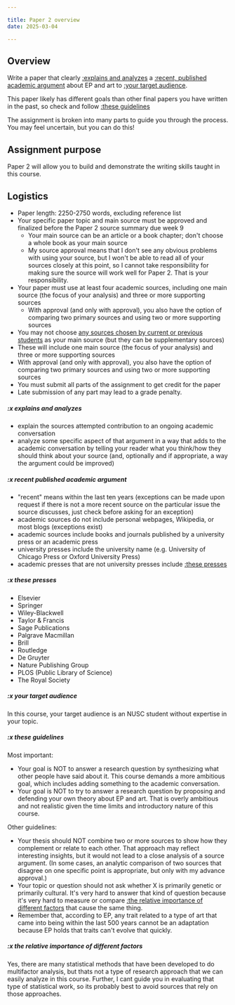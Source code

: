```yaml
---

title: Paper 2 overview
date: 2025-03-04

---
```


## Overview

Write a paper that clearly [:explains and analyzes](#x-explains-and-analyzes) a [:recent,  published academic argument](#x-recent-published-academic-argument) about EP and art to [:your target audience](#x-your-target-audience).

This paper likely has different goals than other final papers you have written in the past, so check and follow [:these guidelines](#x-these-guidelines)

The assignment is broken into many parts to guide you through the process. You may feel uncertain, but you can do this!

## Assignment purpose

Paper 2 will allow you to build and demonstrate the writing skills taught in this course.

## Logistics

- Paper length: 2250-2750 words, excluding reference list
- Your specific paper topic and main source must be approved and finalized before the Paper 2 source summary due week 9
	- Your main source can be an article or a book chapter; don't choose a whole book as your main source
	- My source approval means that I don't see any obvious problems with using your source, but I won't be able to read all of your sources closely at this point, so I cannot take responsibility for making sure the source will work well for Paper 2. That is your responsibility.
- Your paper must use at least four academic sources, including one main source (the focus of your analysis) and three or more supporting sources
	- With approval (and only with approval), you also have the option of comparing two primary sources and using two or more supporting sources
- You may not choose [any sources chosen by current or previous students](/course-ntw2029/assignments/papers/p2-02-sources.md) as your main source (but they can be supplementary sources)
- These will include one main source (the focus of your analysis) and three or more supporting sources
- With approval (and only with approval), you also have the option of comparing two primary sources and using two or more supporting sources
- You must submit all parts of the assignment to get credit for the paper
- Late submission of any part may lead to a grade penalty.

<!-- ## Paper 2 process

Selecting and understanding your source

- Paper 2 general topic proposal (due Sat 28 Feb 2025): suggest some topics of interest related to EP and art
- Paper 2 brief source summary and context (due Sat 15 Mar 2025): briefly summarize your source's contribution to an academic conversation
- Paper 2 source summary and (optional) source summary outline (due Sat 22 Mar 2025): summarize the source argument, optionally in outline form
- Paper 2 proposal and revised source summary outline (due Sat 29 Mar 2025): I'll provide questions to help you figure out how to approach your source analysis; you submit answers to those questions as your Paper 2 proposal and attach a revised source summary outline

Drafting

- Paper 2 introduction and full outline (due Sat 5 Apr 2025): write a draft introduction to Paper 2, including a proposed thesis, and a draft outline of all of Paper 2
- Paper 2 full draft (due Sat 12 Apr 2025): write a full draft that does these things:
	- contextualize the source argument within a larger academic conversation
	- explain the source argument
	- analyze the source argument
	- explain the implications of your analysis
	- (optional) improve or correct the argument

Revision

- Paper 2 final paper (due one week after your conference):
	- refine the paper thesis, structure, examples, and analysis
	- refine the transitions and sentence-level writing
	- proofread, polish, check citations and formatting

Detailed guidance for each of these steps will be provided in class and in future assignments
 -->

##### :x explains and analyzes

- explain the sources attempted contribution to an ongoing academic conversation
- analyze some specific aspect of that argument in a way that adds to the academic conversation by telling your reader what you think/how they should think about your source (and, optionally and if appropriate, a way the argument could be improved)

##### :x recent published academic argument

- "recent" means within the last ten years (exceptions can be made upon request if there is not a more recent source on the particular issue the source discusses, just check before asking for an exception)
- academic sources do not include personal webpages, Wikipedia, or most blogs (exceptions exist)
- academic sources include books and journals published by a university press or an academic press
- university presses include the university name (e.g. University of Chicago Press or Oxford University Press)
- academic presses that are not university presses include [:these presses](#x-these-presses)

##### :x these presses

- Elsevier
- Springer
- Wiley-Blackwell
- Taylor & Francis
- Sage Publications
- Palgrave Macmillan
- Brill
- Routledge
- De Gruyter
- Nature Publishing Group
- PLOS (Public Library of Science)
- The Royal Society

##### :x your target audience

In this course, your target audience is an NUSC student without expertise in your topic.

##### :x these guidelines

Most important:

- Your goal is NOT to answer a research question by synthesizing what other people have said about it. This course demands a more ambitious goal, which includes adding something to the academic conversation.
- Your goal is NOT to try to answer a research question by proposing and defending your own theory about EP and art. That is overly ambitious and not realistic given the time limits and introductory nature of this course.

Other guidelines:

- Your thesis should NOT combine two or more sources to show how they complement or relate to each other. That approach may reflect interesting insights, but it would not lead to a close analysis of a source argument. (In some cases, an analytic comparison of two sources that disagree on one specific point is appropriate, but only with my advance approval.)
- Your topic or question should not ask whether X is primarily genetic or primarily cultural. It's very hard to answer that kind of question because it's very hard to measure or compare [:the relative importance of different factors](#x-the-relative-importance-of-different-factors) that cause the same thing.
- Remember that, according to EP, any trait related to a type of art that came into being within the last 500 years cannot be an adaptation because EP holds that traits can't evolve that quickly.

##### :x the relative importance of different factors

Yes, there are many statistical methods that have been developed to do multifactor analysis, but thats not a type of research approach that we can easily analyze in this course. Further, I cant guide you in evaluating that type of statistical work, so its probably best to avoid sources that rely on those approaches.

